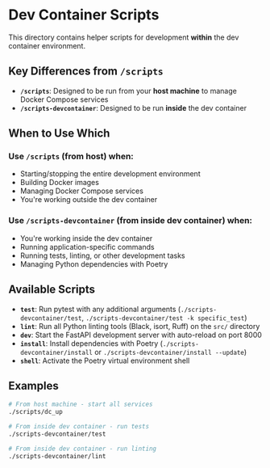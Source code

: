 # Dev Container Scripts

This directory contains helper scripts for development **within** the dev container environment.

## Key Differences from `/scripts`

- **`/scripts`**: Designed to be run from your **host machine** to manage Docker Compose services
- **`/scripts-devcontainer`**: Designed to be run **inside** the dev container

## When to Use Which

### Use `/scripts` (from host) when:
- Starting/stopping the entire development environment
- Building Docker images
- Managing Docker Compose services
- You're working outside the dev container

### Use `/scripts-devcontainer` (from inside dev container) when:
- You're working inside the dev container
- Running application-specific commands
- Running tests, linting, or other development tasks
- Managing Python dependencies with Poetry

## Available Scripts

*   **`test`**: Run pytest with any additional arguments (`./scripts-devcontainer/test`, `./scripts-devcontainer/test -k specific_test`)
*   **`lint`**: Run all Python linting tools (Black, isort, Ruff) on the `src/` directory
*   **`dev`**: Start the FastAPI development server with auto-reload on port 8000
*   **`install`**: Install dependencies with Poetry (`./scripts-devcontainer/install` or `./scripts-devcontainer/install --update`)
*   **`shell`**: Activate the Poetry virtual environment shell

## Examples

```bash
# From host machine - start all services
./scripts/dc_up

# From inside dev container - run tests
./scripts-devcontainer/test

# From inside dev container - run linting
./scripts-devcontainer/lint
```
